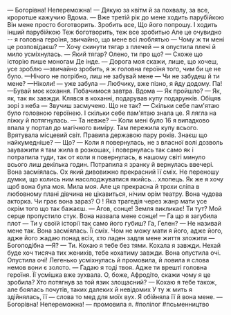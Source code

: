 — Богорівна! Непереможна!
— Дякую  за квітм й за похвалу, за все, кроротше кажучию
Вдома.
— Вже третій рік до мене ходить парубійкою Він мене просто боготворить. Зробить все, Що його попрошу. І ходить інший парубійкою Теж боготворить, теж все зробитью Але це очувидно -- я головна героїня, звичайно, що мене всі люблятью
— Чому ж ти мені це розповідаєш?
— Хочу скинути тягар з плечей — я опустила плечі й мило усміхнулась.
— Який тягар? Олено, ти про що?
— Схоже що історію пише моногам
Де інде.
— Дорога моя скажи, лише, що хочеш, усе зроблю —звичайно зробить, я ж головна героїня  того, чим би це не було.
—Нічого не потрібно, лиш не забувай мене
— Чи не забудеш й ти мене?
—Ніколи! — уже забула
— Любчику, вже пізно, я йду додому. Па!
—Бувай моє кохання. Побачимося завтра.
Вдома
— Як пройшло?
— Як, як, так як завжди. Клявся в коханні, подарував купу подарунків. Обіцяв зорі з неба
— Звучиш засмучено. Що не так?
— Скільки себе пам'ятаю було головною героїнею. І скільки себе пам'ятаю знала це.
Я лягла на ліжку й потягнулась.
— Та невже?
— Коли мені було 16 я випадково впала у портал до магічного виміру. Там пережила купу всього. Врятувала місцевий світ. Правила державою пару років. Знаєш що найкумедніше?
— Що?
— Коли я повернулась, не з власної волі дозволь зауважити я там жила в розкошах, і повернулась так само як і потрапила туди, так от коли я повернулась, в нашому світі минуло всього лиш декілька годин. Потрапила я зранку й вернулась ввечері.
Вона засміялась. Ох який дивовижно прекрасний її сміх. Не переношу думки, що колись ним насолоджуватися якийсь... хлопець. Як же я хочу щоб вона була моя. Мила моя. Але ця прекрасна й трохи сліпа в любовному плані дівчина не цікавиться, нічим орім театру. Вона чудова акторка. Чи грає вона зараз? О ! Яка трагедія через жанр мати усе окрім того що так бажаєш.
— Агов, сонце! Земля викликає! Ти тут?
Мой серце пропустило стук. Вона назвала мене сонце!
— Га що я загубила плот
— Ти у своїй історії так само його губиш? Га, Гелен?
— Не називай мене так.
Вона засміялась. Її сміх. Чом не можу мати я його, адже його, адже його жадаю понад всіх, хто ладен задля мене життя зложити
— Богоподібна
—Я?
— Ти. Кохаю я тебе без тями. Кохала я завжди. Нехай буде хоч тисяча тих женихів, тебе кохатиму завжди.
Вона опустила очі. Опустила очі! Легенько усміхнулась й промовила, й ловила я слова немов вони є золото.
— Гадаю я тоді твоя. Адже ти врешті головна героїня.
Її усмішка вже зухвала. О, боже, Афродіто, скажи чому я це зробила? Хто потягнув за той язик злощасний?
— Кохаю я тебе також, але боялась почутів, таких далеких й невідомих
У ту ж мить я здійнялась, її — слова то мед для моїх вух. Я обійняла її й вона мене.
— Богорівна! Непереможна!  — промовила я.
#полілог #псьменництво 


































































































































































































































































































































































































































































































































































































































































































































































































































































































































































































































































































































































































































































































































































































